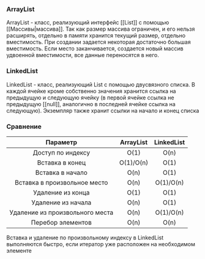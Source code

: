 ### ArrayList
ArrayList - класс, реализующий интерфейс [[List]] с помощью [[Массивы|массива]].
Так как размер массива ограничен, и его нельзя расширять, отдельно в памяти хранится текущий размер, отдельно вместимость.
При создании задается некоторая достаточно большая вместимость.
Если место заканчивается, создается новый массив удвоенной вместимости, все данные переносятся в него.

### LinkedList
LinkedList - класс, реализующий List с помощью двусвязного списка.
В каждой ячейке кроме собственно значения хранится ссылка на предыдущую и следующую ячейку (в первой ячейке ссылка не предыдущую [[null]], аналогично в последней ячейке ссылка на следующую).
Экземпляр также хранит ссылки на начало и конец списка

### Сравнение
|Параметр|ArrayList|LinkedList|
|:----------:|:---------:|:---------:|
|Доступ по индексу|O(1)|O(n)|
|Вставка в конец|O(1)/O(n)|O(1)|
|Вставка в начало|O(n)|O(1)|
|Вставка в произвольное место|O(n)|O(1)/O(n)|
|Удаление из конца|O(1)|O(1)|
|Удаление из начала|O(n)|O(1)|
|Удаление из произвольного места|O(n)|O(1)/O(n)|
|Перебор элементов|O(n)|O(n)|

Вставка и удаление по произвольному индексу в LinkedList выполняются быстро, если итератор уже расположен на необходимом элементе
